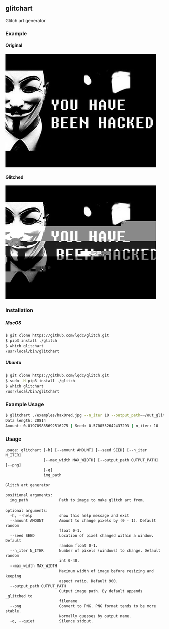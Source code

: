 ## glitchart
Glitch art generator

### Example

#### Original
![Original](https://raw.githubusercontent.com/lqdc/glitch/master/examples/hax0red.jpg)

#### Glitched
![Glitched](https://raw.githubusercontent.com/lqdc/glitch/master/examples/hax0red_glitched.png)


### Installation

##### MacOS
```sh
$ git clone https://github.com/lqdc/glitch.git
$ pip3 install ./glitch
$ which glitchart
/usr/local/bin/glitchart
```

##### Ubuntu
```sh
$ git clone https://github.com/lqdc/glitch.git
$ sudo -H pip3 install ./glitch
$ which glitchart
/usr/local/bin/glitchart
```

### Example Usage
```sh
$ glitchart ./examples/hax0red.jpg --n_iter 10 --output_path=~/out_glitched.png
Data length: 20814
Amount: 0.019709835692516275 | Seed: 0.5700552642437293 | n_iter: 10
```

### Usage
```
usage: glitchart [-h] [--amount AMOUNT] [--seed SEED] [--n_iter N_ITER]
                 [--max_width MAX_WIDTH] [--output_path OUTPUT_PATH] [--png]
                 [-q]
                 img_path

Glitch art generator

positional arguments:
  img_path              Path to image to make glitch art from.

optional arguments:
  -h, --help            show this help message and exit
  --amount AMOUNT       Amount to change pixels by (0 - 1). Default random
                        float 0-1.
  --seed SEED           Location of pixel changed within a window. Default
                        random float 0-1.
  --n_iter N_ITER       Number of pixels (windows) to change. Default random
                        int 0-40.
  --max_width MAX_WIDTH
                        Maximum width of image before resizing and keeping
                        aspect ratio. Default 900.
  --output_path OUTPUT_PATH
                        Output image path. By default appends _glitched to
                        filename
  --png                 Convert to PNG. PNG format tends to be more stable.
                        Normally guesses by output name.
  -q, --quiet           Silence stdout.
```

